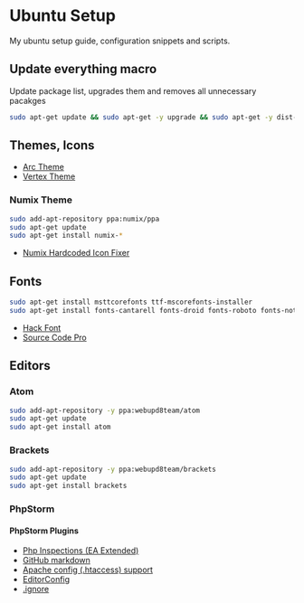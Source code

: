 # Ubuntu Setup

My ubuntu setup guide, configuration snippets and scripts.

## Update everything macro

Update package list, upgrades them and removes all unnecessary pacakges

``` bash
sudo apt-get update && sudo apt-get -y upgrade && sudo apt-get -y dist-upgrade && sudo apt-get -y autoremove && sudo apt-get autoclean
```

## Themes, Icons

- [Arc Theme](https://github.com/horst3180/Arc-theme)
- [Vertex Theme](https://github.com/horst3180/vertex-theme)

### Numix Theme

``` bash
sudo add-apt-repository ppa:numix/ppa
sudo apt-get update
sudo apt-get install numix-*
```

- [Numix Hardcoded Icon Fixer](https://github.com/Foggalong/hardcode-fixer)


## Fonts

``` bash
sudo apt-get install msttcorefonts ttf-mscorefonts-installer
sudo apt-get install fonts-cantarell fonts-droid fonts-roboto fonts-noto
```
- [Hack Font](http://sourcefoundry.org/hack/)
- [Source Code Pro](http://askubuntu.com/questions/193072/how-to-use-the-new-adobe-source-code-pro-font)

## Editors

### Atom

``` bash
sudo add-apt-repository -y ppa:webupd8team/atom
sudo apt-get update
sudo apt-get install atom
```

### Brackets

``` bash
sudo add-apt-repository -y ppa:webupd8team/brackets
sudo apt-get update
sudo apt-get install brackets
```

### PhpStorm

#### PhpStorm Plugins

- [Php Inspections (EA Extended)](https://plugins.jetbrains.com/plugin/7622?pr=idea)
- [GitHub markdown](https://plugins.jetbrains.com/search/index?pr=idea&search=Gfm)
- [Apache config (.htaccess) support](https://plugins.jetbrains.com/plugin/6834?pr=idea)
- [EditorConfig](https://plugins.jetbrains.com/plugin/7294?pr=idea)
- [.ignore](https://plugins.jetbrains.com/plugin/7495?pr=idea)
